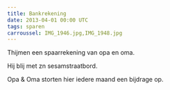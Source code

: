 ```yaml
---
title: Bankrekening
date: 2013-04-01 00:00 UTC
tags: sparen
carroussel: IMG_1946.jpg,IMG_1948.jpg
---
```

Thijmen een spaarrekening van opa en oma. 

Hij blij met zn sesamstraatbord.

Opa & Oma storten hier iedere maand een bijdrage op.
